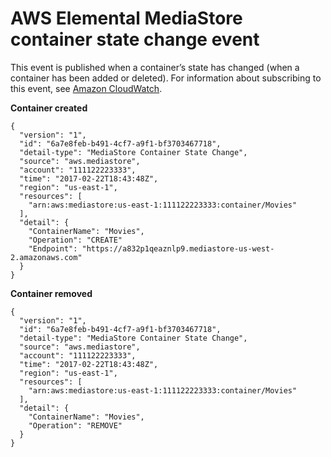 # AWS Elemental MediaStore container state change event<a name="monitoring-cloudwatch-events-container-state-change"></a>

This event is published when a container’s state has changed \(when a container has been added or deleted\)\. For information about subscribing to this event, see [Amazon CloudWatch](https://docs.aws.amazon.com/cloudwatch/)\.

**Container created**

```
{
  "version": "1",
  "id": "6a7e8feb-b491-4cf7-a9f1-bf3703467718",
  "detail-type": "MediaStore Container State Change",
  "source": "aws.mediastore",
  "account": "111122223333",
  "time": "2017-02-22T18:43:48Z",
  "region": "us-east-1",
  "resources": [
    "arn:aws:mediastore:us-east-1:111122223333:container/Movies"
  ],
  "detail": {
    "ContainerName": "Movies",
    "Operation": "CREATE"
    "Endpoint": "https://a832p1qeaznlp9.mediastore-us-west-2.amazonaws.com"
  }
}
```

**Container removed**

```
{
  "version": "1",
  "id": "6a7e8feb-b491-4cf7-a9f1-bf3703467718",
  "detail-type": "MediaStore Container State Change",
  "source": "aws.mediastore",
  "account": "111122223333",
  "time": "2017-02-22T18:43:48Z",
  "region": "us-east-1",
  "resources": [
    "arn:aws:mediastore:us-east-1:111122223333:container/Movies"
  ],
  "detail": {
    "ContainerName": "Movies",
    "Operation": "REMOVE"
  }
}
```